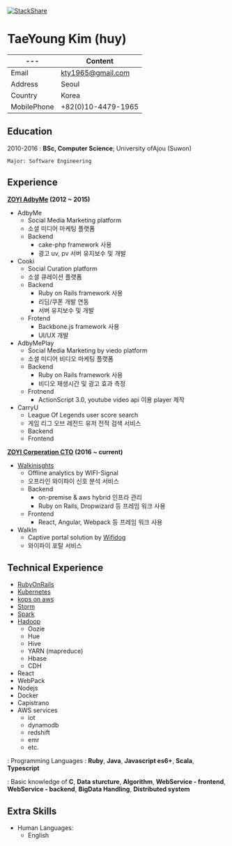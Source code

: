 [![StackShare](https://img.shields.io/badge/tech-stack-0690fa.svg?style=flat)](https://stackshare.io/kty1965/job-stack)

# TaeYoung Kim (huy)

 ---| Content |
--- | --- |
Email        | kty1965@gmail.com |
Address      | Seoul             |
Country      | Korea             |
MobilePhone  | +82(0)10-4479-1965|

## Education

2010-2016
:   **BSc, Computer Science**; University ofAjou (Suwon)

    Major: Software Engineering

## Experience

**[ZOYI AdbyMe](https://zoyi.co) (2012 ~ 2015)**

- AdbyMe
  - Social Media Marketing platform
  - 소셜 미디어 마케팅 플랫폼
  - Backend
    - cake-php framework 사용
    - 광고 uv, pv 서버 유지보수 및 개발
- Cooki
  - Social Curation platform
  - 소셜 큐레이션 플랫폼
  - Backend
    - Ruby on Rails framework 사용
    - 리딤/쿠폰 개발 연동
    - 서버 유지보수 및 개발
  - Frotend
    - Backbone.js framework 사용
    - UI/UX 개발
- AdbyMePlay
  - Social Media Marketing by viedo platform
  - 소셜 미디어 비디오 마케팅 플랫폼
  - Backend
    - Ruby on Rails framework 사용
    - 비디오 재생시간 및 광고 효과 측정
  - Frotnend
    - ActionScript 3.0, youtube video api 이용 player 제작
- CarryU
  - League Of Legends user score search
  - 게임 리그 오브 레전드 유저 전적 검색 서비스
  - Backend
  - Frontend

**[ZOYI Corperation CTO](https://zoyi.co) (2016 ~ current)**
- [Walkinisghts](https://walkinsights.com)
  - Offline analytics by WIFI-Signal
  - 오프라인 와이파이 신호 분석 서비스
  - Backend
    - on-premise & aws hybrid 인프라 관리
    - Ruby on Rails, Dropwizard 등 프레임 워크 사용
  - Frontend
    - React, Angular, Webpack 등 프레임 워크 사용
- WalkIn
  - Captive portal solution by [Wifidog](http://dev.wifidog.org/)
  - 와이파이 포탈 서비스


## Technical Experience

- [RubyOnRails](http://rubyonrails.org/)
- [Kubernetes](https://kubernetes.io/ko/)
- [kops on aws](https://github.com/kubernetes/kops)
- [Storm](http://storm.apache.org/)
- [Spark](http://spark.apache.org/)
- [Hadoop](http://hadoop.apache.org/)
   - Oozie
   - Hue
   - Hive
   - YARN (mapreduce)
   - Hbase
   - CDH
- React
- WebPack
- Nodejs
- Docker
- Capistrano
- AWS services
  - iot
  - dynamodb
  - redshift
  - emr
  - etc.

: Programming Languages : **Ruby**, **Java**, **Javascript es6+**, **Scala**, **Typescript**

: Basic knowledge of **C**, **Data sturcture**, **Algorithm**, **WebService - frontend**, **WebService - backend**, **BigData Handling**, **Distributed system**

## Extra Skills

* Human Languages:
     * English
